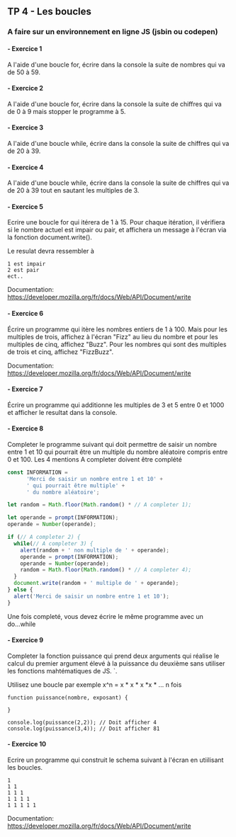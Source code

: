 ## TP 4 -  Les boucles

### A faire sur un environnement en ligne JS (jsbin ou codepen)

#### -  Exercice 1

A l'aide d'une boucle for, écrire dans la console la suite de nombres qui va de 50 à 59.


#### -  Exercice 2

A l'aide d'une boucle for, écrire dans la console la suite de chiffres qui va de 0 à 9 mais stopper le programme à 5.


#### -  Exercice 3

A l'aide d'une boucle while, écrire dans la console la suite de chiffres qui va de 20 à 39.


#### -  Exercice 4

A l'aide d'une boucle while, écrire dans la console la suite de chiffres qui va de 20 à 39 tout en sautant les multiples de 3.


#### -  Exercice 5

Ecrire une boucle for qui itérera de 1 à 15. Pour chaque itération, il vérifiera si le nombre actuel est impair ou pair, et affichera un message à l'écran via la fonction document.write().

Le resulat devra ressembler à
```
1 est impair
2 est pair
ect..
```

Documentation: https://developer.mozilla.org/fr/docs/Web/API/Document/write

#### -  Exercice 6

Écrire un programme qui itère les nombres entiers de 1 à 100. Mais pour les multiples de trois, affichez à l'écran "Fizz" au lieu du nombre et pour les multiples de cinq, affichez "Buzz". Pour les nombres qui sont des multiples de trois et cinq, affichez "FizzBuzz".

Documentation: https://developer.mozilla.org/fr/docs/Web/API/Document/write

#### -  Exercice 7

Écrire un programme qui additionne les multiples de 3 et 5 entre 0 et 1000 et afficher le resultat dans la console.


#### -  Exercice 8

Completer le programme suivant qui doit permettre de saisir un nombre entre 1 et 10 qui pourrait être un multiple du nombre aléatoire
compris entre 0 et 100.
Les 4 mentions A completer doivent être complété

```javascript
const INFORMATION = 
      'Merci de saisir un nombre entre 1 et 10' + 
      ' qui pourrait être multiple' + 
      ' du nombre aléatoire';

let random = Math.floor(Math.random() * // A completer 1);

let operande = prompt(INFORMATION);
operande = Number(operande); 

if (// A completer 2) {
  while(// A completer 3) {
    alert(random + ' non multiple de ' + operande);
    operande = prompt(INFORMATION);
    operande = Number(operande);
    random = Math.floor(Math.random() * // A completer 4);
  }
  document.write(random + ' multiple de ' + operande);
} else {
  alert('Merci de saisir un nombre entre 1 et 10');
}
``` 

Une fois completé, vous devez écrire le même programme avec un do...while


#### -  Exercice 9

Completer la fonction puissance qui prend deux arguments qui réalise le calcul du premier argument élevé à la puissance du deuxième sans utiliser les fonctions mahtématiques de JS. `.

Utilisez une boucle par exemple x^n = x * x * x *x * ... n fois

```
function puissance(nombre, exposant) {
  
}

console.log(puissance(2,2)); // Doit afficher 4
console.log(puissance(3,4)); // Doit afficher 81
```

#### - Exercice 10

Ecrire un programme qui construit le schema suivant à l'écran en utiilisant les boucles.

```
1  
1 1  
1 1 1  
1 1 1 1  
1 1 1 1 1
``` 

Documentation: https://developer.mozilla.org/fr/docs/Web/API/Document/write
